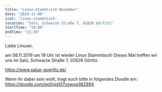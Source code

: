 ```yaml
---
title: "Linux-Stammtisch November"
date: "2019-11-08"
ical: 'linux-stammtisch'
location: "Salü, Schwarze Straße 7, 02826 Görlitz"
startTime: "19:00"
endTime: "21:30"
---
```


Liebe Linuxer,

am 08.11.2019 um 19 Uhr ist wieder Linux Stammtisch! Dieses Mal treffen wir uns im Salü, Schwarze Straße 7, 02826 Görlitz.

https://www.salue-goerlitz.de/

Wenn ihr dabei sein wollt, tragt euch bitte in folgendes Doodle ein: https://doodle.com/poll/gg5f7xswuq382994

